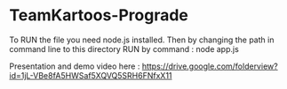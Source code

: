 # TeamKartoos-Prograde
To RUN the file you need node.js installed. Then by changing the path in command line to this directory RUN by command : node app.js

Presentation and demo video here : https://drive.google.com/folderview?id=1jL-VBe8fA5HWSaf5XQVQ5SRH6FNfxX11
